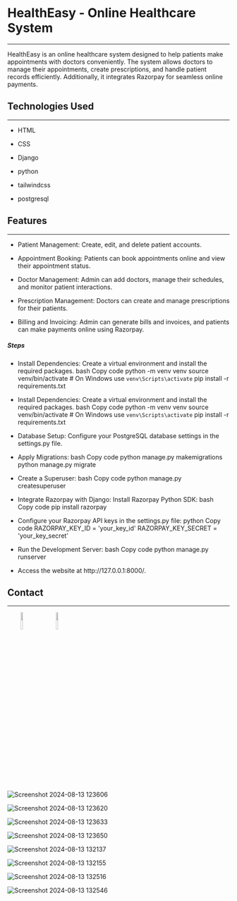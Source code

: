<h1>HealthEasy - Online Healthcare System</h1>
<hr><p>HealthEasy is an online healthcare system designed to help patients make appointments with doctors conveniently. The system allows doctors to manage their appointments, create prescriptions, and handle patient records efficiently. Additionally, it integrates Razorpay for seamless online payments.</p><h2>Technologies Used</h2>
<hr><ul>
<li>HTML</li>
</ul><ul>
<li>CSS</li>
</ul><ul>
<li>Django</li>
</ul><ul>
<li>python</li>
</ul><ul>
<li>tailwindcss</li>
</ul><ul>
<li>postgresql</li>
</ul><h2>Features</h2>
<hr><ul>
<li>Patient Management: Create, edit, and delete patient accounts.</li>
</ul><ul>
<li>Appointment Booking: Patients can book appointments online and view their appointment status.</li>
</ul><ul>
<li>Doctor Management: Admin can add doctors, manage their schedules, and monitor patient interactions.</li>
</ul><ul>
<li>Prescription Management: Doctors can create and manage prescriptions for their patients.</li>
</ul><ul>
<li>Billing and Invoicing: Admin can generate bills and invoices, and patients can make payments online using Razorpay.</li>
</ul><h5>Steps</h5><ul>
<li>Install Dependencies: Create a virtual environment and install the required packages.  bash Copy code python -m venv venv source venv/bin/activate   # On Windows use <code>venv\Scripts\activate</code> pip install -r requirements.txt</li>
</ul><ul>
<li>Install Dependencies: Create a virtual environment and install the required packages.  bash Copy code python -m venv venv source venv/bin/activate   # On Windows use <code>venv\Scripts\activate</code> pip install -r requirements.txt</li>
</ul><ul>
<li>Database Setup: Configure your PostgreSQL database settings in the settings.py file.</li>
</ul><ul>
<li>Apply Migrations:  bash Copy code python manage.py makemigrations python manage.py migrate</li>
</ul><ul>
<li>Create a Superuser:  bash Copy code python manage.py createsuperuser</li>
</ul><ul>
<li>Integrate Razorpay with Django:  Install Razorpay Python SDK: bash Copy code pip install razorpay</li>
</ul><ul>
<li>Configure your Razorpay API keys in the settings.py file: python Copy code RAZORPAY_KEY_ID = 'your_key_id' RAZORPAY_KEY_SECRET = 'your_key_secret'</li>
</ul><ul>
<li>Run the Development Server:  bash Copy code python manage.py runserver</li>
</ul><ul>
<li>Access the website at http://127.0.0.1:8000/.</li>
</ul><h2>Contact</h2>
<hr><p><span style="margin-right: 30px;"></span><a href="www.linkedin.com/in/jissjose17"><img target="_blank" src="https://cdn.jsdelivr.net/gh/devicons/devicon/icons/linkedin/linkedin-original.svg" style="width: 10%;"></a><span style="margin-right: 30px;"></span><a href="javascript:void(0)"><img target="_blank" src="https://cdn.jsdelivr.net/gh/devicons/devicon/icons/github/github-original.svg" style="width: 10%;"></a></p>


![Screenshot 2024-08-13 123606](https://github.com/user-attachments/assets/f14ba3db-87e6-4129-a207-0c76e43005b9)


![Screenshot 2024-08-13 123620](https://github.com/user-attachments/assets/5de26764-df21-4cf9-9b4f-90bab97131db)


![Screenshot 2024-08-13 123633](https://github.com/user-attachments/assets/0936fb1a-06fb-44e5-9c66-e8858f66e2b9)


![Screenshot 2024-08-13 123650](https://github.com/user-attachments/assets/a1dab389-c37f-429d-a531-09d0fa0757da)


![Screenshot 2024-08-13 132137](https://github.com/user-attachments/assets/c4ae3218-34df-4695-9136-04933f130ece)


![Screenshot 2024-08-13 132155](https://github.com/user-attachments/assets/02aa499b-b90a-4188-8fcc-fc919b88048d)


![Screenshot 2024-08-13 132516](https://github.com/user-attachments/assets/18937711-abb3-425f-86c7-e75a638f6ef2)


![Screenshot 2024-08-13 132546](https://github.com/user-attachments/assets/a04def0f-b4b0-4421-8e85-3d0482c7a4a8)










